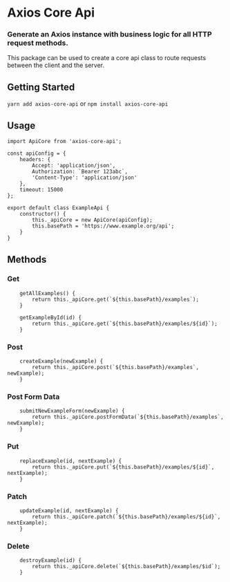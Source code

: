 # Axios Core Api

### Generate an Axios instance with business logic for all HTTP request methods.

This package can be used to create a core api class to route requests between the client and the server. 

## Getting Started

`yarn add axios-core-api` or `npm install axios-core-api`

## Usage

```
import ApiCore from 'axios-core-api';

const apiConfig = {
    headers: {
        Accept: 'application/json',
        Authorization: `Bearer 123abc`,
        'Content-Type': 'application/json'
    },
    timeout: 15000
};

export default class ExampleApi {
    constructor() {
        this._apiCore = new ApiCore(apiConfig);
        this.basePath = 'https://www.example.org/api';
    }
}
```

## Methods

### Get

```
    getAllExamples() {
        return this._apiCore.get(`${this.basePath}/examples`);
    }
    
    getExampleById(id) {
        return this._apiCore.get(`${this.basePath}/examples/${id}`);
    }
```

### Post

```
    createExample(newExample) {
        return this._apiCore.post(`${this.basePath}/examples`, newExample);
    }
```

### Post Form Data

```
    submitNewExampleForm(newExample) {
        return this._apiCore.postFormData(`${this.basePath}/examples`, newExample);
    }
```

### Put

```
    replaceExample(id, nextExample) {
        return this._apiCore.put(`${this.basePath}/examples/${id}`, nextExample);
    }
```

### Patch

```
    updateExample(id, nextExample) {
        return this._apiCore.patch(`${this.basePath}/examples/${id}`, nextExample);
    }
```

### Delete

```
    destroyExample(id) {
        return this._apiCore.delete(`${this.basePath}/examples/$id`);
    }
```




